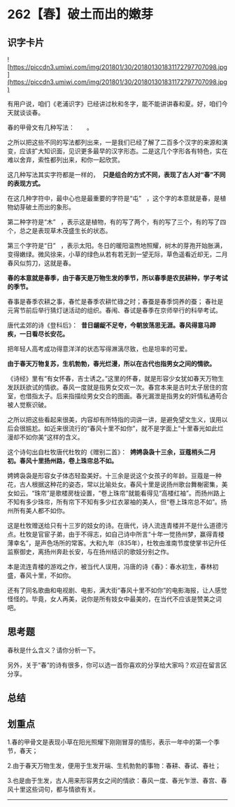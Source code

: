 # 262【春】破土而出的嫩芽

## 识字卡片

![https://piccdn3.umiwi.com/img/201801/30/201801301831172797707098.jpg](https://piccdn3.umiwi.com/img/201801/30/201801301831172797707098.jpg)

有用户说，咱们《老浦识字》已经讲过秋和冬字，能不能讲讲春和夏。好，咱们今天就谈谈春。

春的甲骨文有几种写法：       。

之所以把这些不同的写法都列出来，一是我们已经了解了二百多个汉字的来源和演变，应该扩大知识面，见识更多最早的汉字形态。二是这几个字形各有特色，实在难以舍弃，索性都列出来，和你一起欣赏。

这几种写法其实字符都是一样的，  **只是组合的方式不同，表现了古人对“春”不同的表现方式。**

在这几种字符中，最中心也是最重要的字符是“屯”   ，这个字的本意就是春，是植物幼芽破土而出的象形。

第二种字符是“木”   ，表示这是植物，有的写了两个，有的写了三个，有的写了四个，总之是表现草木茂盛生长的状态。

第三个字符是“日”   ，表示太阳。冬日的暖阳温煦地照耀，树木的芽孢开始胀满，变得嫩绿。微风徐来，小草的绿色从若有若无到一望无际，草色遥看近却无，二月春风似剪刀，这就是春。

 **春的本意就是春季，由于春天是万物生发的季节，所以春季是农民耕种，学子考试的季节。**

春事是春季农耕之事，春忙是春季农耕忙碌之时；春蚕是春季饲养的蚕； 春社是元宵节前后举行猜灯谜活动的组织。春闱、春试是春季在京师举行的科举考试。

唐代孟郊的诗《登科后》：  **昔日龌龊不足夸，今朝放荡思无涯。春风得意马蹄疾，一日看尽长安花。**

把年轻人高考成功得意洋洋的状态写得淋漓尽致，也是坦率的可爱。

 **由于春天万物复苏，生机勃勃，春光烂漫，所以在古代也指男女之间的情欲。**

《诗经》里有“有女怀春，吉士诱之。”这里的怀春，就是形容少女犹如春天万物生发跃跃欲试的情欲。春风一度就是指男女交欢一次。春宫本来是古时太子居住的宫室，也借指太子。后来指描绘男女交合的图画。春光漏泄是指男女的奸情私通苟合被人觉察识破。

之所以把这些看起来很美，内容却有所特指的词讲一讲，是避免望文生义，误用以后会很尴尬。如近来很流行的“春风十里不如你”，就不是字面上“十里春光如此烂漫却不如你美”这样的含义。

这个诗句出自杜牧唐代杜牧的《赠别二首》：  **娉娉袅袅十三余，豆蔻梢头二月初。春风十里扬州路，卷上珠帘总不如。**

娉娉袅袅是形容女子体态轻盈美好。十三余是说这个女孩子的年龄。豆蔻是一种花，古人根据这种花的姿态，常以比喻处女。春风十里是说扬州歌台舞榭密集，美女如云。“珠帘”是歌楼房栊设置，“卷上珠帘”就能看得见“高楼红袖”。而扬州路上不知有多少珠帘，所有帘下不知有多少红衣翠袖的美人，但“卷上珠帘总不如”。扬州所有美人都不如你。

这是杜牧赠送给只有十三岁的妓女的诗。在唐代，诗人流连青楼并不是什么道德污点。杜牧是官宦子弟，由于不得志，如自己诗中所言“十年一觉扬州梦，赢得青楼薄幸名”，是声色场所的常客。大和九年（835年），杜牧由淮南节度使掌书记升任监察御史，离扬州奔赴长安，与在扬州结识的歌妓分别之作。

本是流连青楼的游戏之作，被当代人误用，冯唐的诗《春》：春水初生，春林初盛，春风十里，不如你。

还有了同名歌曲和电视剧、电影，满大街“春风十里不如你”的电影海报，让人感觉怪怪的。毕竟，女人再美，说你是所有妓女中最美的，在当代不应该是赞美之词吧。

## 思考题

春秋是什么含义？请你分析一下。

另外，关于“春”的诗有很多，你可以选一首你喜欢的分享给大家吗？欢迎在留言区分享。

## 总结

## 划重点

1.春的甲骨文是表现小草在阳光照耀下刚刚冒芽的情形，表示一年中的第一个季节，春天；

2.由于春天万物生发，便用于生发开端、生机勃勃的事物：春耕、春试、春社；

3.也是由于生发，古人用来形容男女之间的情欲：春风一度、春光乍泄、春宫、春风十里这些词句，都与情欲有关。


---
